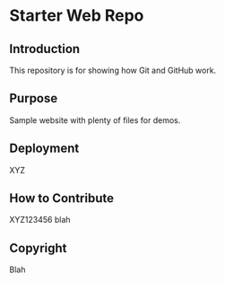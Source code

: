 # Starter Web Repo

## Introduction
This repository is for showing how Git and GitHub work.

## Purpose
Sample website with plenty of files for demos.

## Deployment
XYZ

## How to Contribute
XYZ123456
blah

## Copyright
Blah
